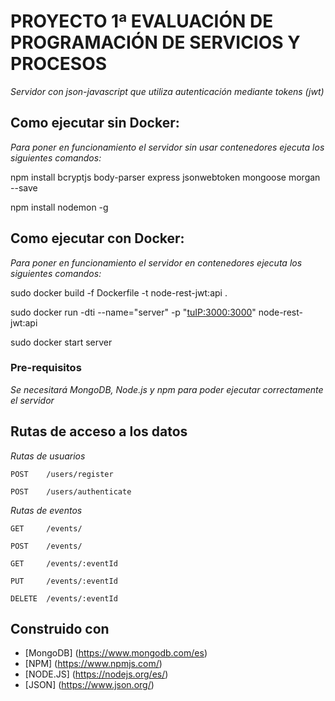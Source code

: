 # PROYECTO 1ª EVALUACIÓN DE PROGRAMACIÓN DE SERVICIOS Y PROCESOS

_Servidor con json-javascript que utiliza autenticación mediante tokens (jwt)_

## Como ejecutar sin Docker:

_Para poner en funcionamiento el servidor sin usar contenedores ejecuta los siguientes comandos:_

npm install bcryptjs body-parser express jsonwebtoken mongoose morgan --save

npm install nodemon -g

## Como ejecutar con Docker:

_Para poner en funcionamiento el servidor en contenedores ejecuta los siguientes comandos:_

sudo docker build -f Dockerfile -t node-rest-jwt:api .

sudo docker run -dti --name="server" -p "<tuIP:3000:3000>" node-rest-jwt:api

sudo docker start server

### Pre-requisitos

_Se necesitará MongoDB, Node.js y npm para poder ejecutar correctamente el servidor_

## Rutas de acceso a los datos

_Rutas de usuarios_
```
POST    /users/register
```
```
POST    /users/authenticate
```

_Rutas de eventos_

```
GET     /events/
```
```
POST    /events/
```
```
GET     /events/:eventId
```
```
PUT     /events/:eventId
```
```
DELETE  /events/:eventId
```

## Construido con 

* [MongoDB] (https://www.mongodb.com/es) 
* [NPM] (https://www.npmjs.com/) 
* [NODE.JS] (https://nodejs.org/es/) 
* [JSON] (https://www.json.org/)
